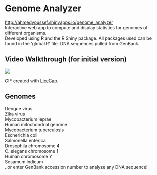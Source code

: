 # Genome Analyzer
http://ahmedyoussef.shinyapps.io/genome_analyzer <br />
Interactive web app to compute and display statistics for genomes of different organisms.<br />
Developed using R and the R Shiny package. All packages used can be found in the 'global.R' file.
DNA sequences pulled from GenBank.

## Video Walkthrough (for initial version)

<img src='https://media.giphy.com/media/26u4mR4OySNrwr0oE/giphy.gif'/>

GIF created with [LiceCap](http://www.cockos.com/licecap/).

## Genomes
Dengue virus <br />
Zika virus <br />
Mycobacterium leprae <br />
Human mitochondrial genome <br />
Mycobacterium tuberculosis <br />
Escherichia coli <br />
Salmonella enterica <br />
Drosophila chromosome 4 <br />
C. elegans chromosome 1 <br />
Human chromosome Y <br />
Sesamum indicum <br />
..or enter GenBank accession number to analyze any DNA sequence!

